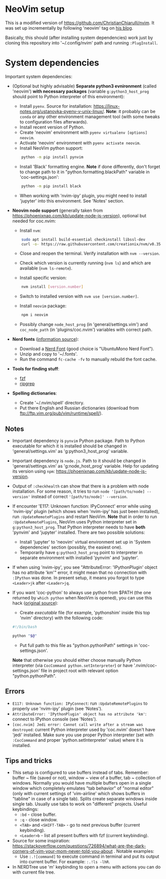# NeoVim setup

This is a modified version of https://github.com/ChristianChiarulli/nvim. It was set up incrementally by following 'neovim' tag on [his blog](https://www.chrisatmachine.com/neovim).

Basically, this should (after installing system dependencies) work just by cloning this repository into '~/.config/nvim' path and running `:PlugInstall`.

# System dependencies

Important system dependencies:

- (Optional but highly advisable) **Separate python3 evnironment** (called 'neovim') **with necessary packages** (variable `g:python3_host_prog` should point to Python interpreter of this environment):
    - Install `pyenv`. Source for installation:  https://linux-notes.org/ustanovka-pyenv-v-unix-linux/. **Note**: it probably can be `conda` or any other environment management tool (with some tweaks to configuration files afterwards).
    - Install recent version of Python.
    - Create 'neovim' environment with `pyenv virtualenv [options] neovim`.
    - Activate 'neovim' environment with `pyenv activate neovim`.
    - Install NeoVim python support:

    ```bash
        python -m pip install pynvim
    ```
    - Install 'Black' formatting engine. **Note** if done differently, don't forget to change path to it in "python.formatting.blackPath" variable in 'coc-settings.json':

    ```bash
        python -m pip install black
    ```
    - When working with 'nvim-ipy' plugin, you might need to install 'jupyter' into this environment. See 'Notes' section.

- **Neovim node support** (generally taken from https://phoenixnap.com/kb/update-node-js-version), optional but needed for coc.nvim:

    - Install `nvm`:

    ```bash
        sudo apt install build-essential checkinstall libssl-dev
        curl -o- https://raw.githubusercontent.com/creationix/nvm/v0.35.1/install.sh | bash
    ```

    - Close and reopen the terminal. Verify installation with `nvm --version`.

    - Check which version is currently running (`nvm ls`) and which are available (`nvm ls-remote`).

    - Install specific version:

    ```bash
        nvm install [version.number]
    ```

    - Switch to installed version with `nvm use [version.number]`.

    - Install `neovim` package:

    ```bash
        npm i neovim
    ```

    - Possibly change `node_host_prog` (in 'general/settings.vim') and `coc_node_path` (in 'plugins/coc.nvim') variables with correct path.

- **Nerd fonts** ([information source](https://gist.github.com/matthewjberger/7dd7e079f282f8138a9dc3b045ebefa0)):
    - Download a [Nerd Font](https://www.nerdfonts.com/) (good choice is "UbuntuMono Nerd Font").
    - Unzip and copy to '~/.fonts'.
    - Run the command `fc-cache -fv` to manually rebuild the font cache.

- **Tools for finding stuff**:
    - [fzf](https://github.com/junegunn/fzf#installation)
    - [ripgrep](https://github.com/BurntSushi/ripgrep#installation)

- **Spelling dictionaries**:
    - Create '~/.nvim/spell' directory.
    - Put there English and Russian dictionaries (download from ftp://ftp.vim.org/pub/vim/runtime/spell/).

## Notes

- Important dependency is `pynvim` Python package. Path to Python executable for which it is installed should be changed in 'general/settings.vim' as 'g:python3_host_prog' variable.
- Important dependency is `node.js`. Path to it should be changed in 'general/settings.vim' as 'g:node_host_prog' variable. Help for updating its version using `npm`: https://phoenixnap.com/kb/update-node-js-version.
- Output of `:checkhealth` can show that there is a problem with node installation. For some reason, it tries to run `node '[path/to/node] --version'` instead of correct `'[path/to/node]' --version`.
- If encounter 'E117: Unknown function: IPyConnect' error while using 'nvim-ipy' plugin (which shows when 'nvim-ipy' has just been installed), run `:UpdateRemotePlugins` and restart NeoVim. **Note** that in order to run `:UpdateRemotePlugins`, NeoVim uses Python interpreter set in `g:python3_host_prog`. That Python interpreter needs to have **both** 'pynvim' and 'jupyter' installed. There are two possible solutions:
    - Install 'jupyter' to 'neovim' virtual environment set up in 'System dependencies' section (possibly, the easiest one).
    - Temporarily have `g:python3_host_prog` point to interpreter in separate environment with installed 'pynvim' and 'jupyter'.
- If when using 'nvim-ipy', you see "AttributeError: 'IPythonPlugin' object has no attribute 'km'" error, it might mean that no connection with `:IPython` was done.  In present setup, it means you forgot to type `<Leader>jk` after `<Leader>jq`.
- If you want 'coc-python' to always use python from $PATH (the one returned by `which python` when NeoVim is opened), you can use this hack ([original source](https://www.reddit.com/r/neovim/comments/dyl6xw/need_help_setting_up_cocnvim_for_python_with/f81to9e/)):
    - Create _executable_ file (for example, 'pythonshim' inside this top 'nvim' directory) with the following code:

    ```bash
    #!/bin/bash

    python "$@"
    ```
    - Put full path to this file as "python.pythonPath" settings in 'coc-settings.json'.

    **Note** that otherwise you should either choose manually Python interpreter (via `CocCommand python.setInterpreter`) or have '.nvim/coc-settings.json' file in project root with relevant option "python.pythonPath".

## Errors

- `E117: Unknown function: IPyConnect`: run `:UpdateRemotePlugins` to properly use 'nvim-ipy' plugin (see 'Notes').
- `AttributeError: 'IPythonPlugin' object has no attribute 'km'`: connect to IPython console (see 'Notes').
- `[coc.nvim] Jedi error: Cannot call write after a stream was destroyed`: current Python interpreter used by 'coc.nvim' doesn't have 'jedi' installed. Make sure you use proper Python interpreter (set with `:CocCommand` and proper 'python.setInterpreter' value) where it is installed.

## Tips and tricks

- This setup is configured to use buffers instead of tabs. Remember: buffer ~ file (saved or not), window ~ view of a buffer, tab ~ collection of windows. Normally you would have multiple buffers open in a single window which completely emulates "tab behavior" of "normal editor" (only with current settings of 'vim-airline' which shows buffers in "tabline" in case of a single tab). Splits create separate windows inside single tab. Usually use tabs to work on "different" projects. Useful keybindings:
    - `:bd` - close buffer.
    - `:q` - close window.
    - `<TAB>` and `<SHIFT-TAB>` - go to next previous buffer (current keybinding).
    - `<Leader>b` - list all present buffers with fzf (current keybinding).
- Source for some inspiration: https://stackoverflow.com/questions/726894/what-are-the-dark-corners-of-vim-your-mom-never-told-you-about . Notable examples:
    - Use `:.![command]` to execute command in terminal and put its output into current buffer. For example: `:.!ls -lhR`.
- In NERDTree use 'm' keybinding to open a menu with actions you can do with current file tree.
